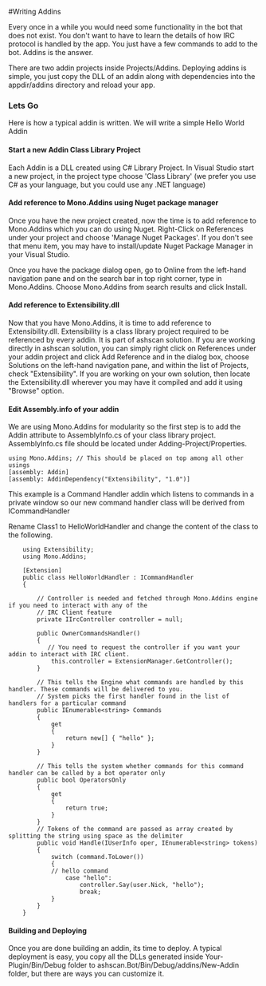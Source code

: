 #Writing Addins

Every once in a while you would need some functionality in the bot that does not exist. You don't want to have to learn the details of how IRC protocol is handled by the app. You just have a few commands to add to the bot. Addins is the answer.

There are two addin projects inside Projects/Addins. Deploying addins is simple, you just copy the DLL of an addin along with dependencies into the appdir/addins directory and reload your app.

### Lets Go
Here is how a typical addin is written. We will write a simple Hello World Addin

#### Start a new Addin Class Library Project
Each Addin is a DLL created using C# Library Project. In Visual Studio start a new project, in the project type choose 'Class Library' (we prefer you use C# as your language, but you could use any .NET language)

#### Add reference to Mono.Addins using Nuget package manager
Once you have the new project created, now the time is to add reference to Mono.Addins which you can do using Nuget. Right-Click on References under your project and choose 'Manage Nuget Packages'. If you don't see that menu item, you may have to install/update Nuget Package Manager in your Visual Studio.

Once you have the package dialog open, go to Online from the left-hand navigation pane and on the search bar in top right corner, type in Mono.Addins. Choose Mono.Addins from search results and click Install.

#### Add reference to Extensibility.dll
Now that you have Mono.Addins, it is time to add reference to Extensibility.dll. Extensibility is a class library project required to be referenced by every addin. It is part of ashscan solution. If you are working directly in ashscan solution, you can simply right click on References under your addin project and click Add Reference and in the dialog box, choose Solutions on the left-hand navigation pane, and within the list of Projects, check "Extensibility". If you are working on your own solution, then locate the Extensibility.dll wherever you may have it compiled and add it using "Browse" option.

#### Edit Assembly.info of your addin
We are using Mono.Addins for modularity so the first step is to add the Addin attribute to AssemblyInfo.cs of your class library project. AssemblyInfo.cs file should be located under Adding-Project/Properties.

```CSharp
using Mono.Addins; // This should be placed on top among all other usings
[assembly: Addin]
[assembly: AddinDependency("Extensibility", "1.0")]
```


This example is a Command Handler addin which listens to commands in a private window so our new command handler class will be derived from ICommandHandler

Rename Class1 to HelloWorldHandler and change the content of the class to the following.

```CSharp
    using Extensibility;
    using Mono.Addins;

    [Extension]
    public class HelloWorldHandler : ICommandHandler
    {

        // Controller is needed and fetched through Mono.Addins engine if you need to interact with any of the
        // IRC Client feature
        private IIrcController controller = null;

        public OwnerCommandsHandler()
        {
           // You need to request the controller if you want your addin to interact with IRC client.
            this.controller = ExtensionManager.GetController();
        }
        
        // This tells the Engine what commands are handled by this handler. These commands will be delivered to you.
        // System picks the first handler found in the list of handlers for a particular command
        public IEnumerable<string> Commands
        {
            get
            {
                return new[] { "hello" };
            }
        }

        // This tells the system whether commands for this command handler can be called by a bot operator only
        public bool OperatorsOnly
        {
            get
            {
                return true;
            }
        }
        // Tokens of the command are passed as array created by splitting the string using space as the delimiter
        public void Handle(IUserInfo oper, IEnumerable<string> tokens)
        {
            switch (command.ToLower())
            {
            // hello command
                case "hello":
                    controller.Say(user.Nick, "hello");
                    break;
            }
        }
    }
```

#### Building and Deploying
Once you are done building an addin, its time to deploy. A typical deployment is easy, you copy all the DLLs generated inside Your-Plugin/Bin/Debug folder to ashscan.Bot/Bin/Debug/addins/New-Addin folder, but there are ways you can customize it.


